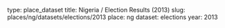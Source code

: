 type: place_dataset
title: Nigeria / Election Results (2013)
slug: places/ng/datasets/elections/2013
place: ng
dataset: elections
year: 2013
